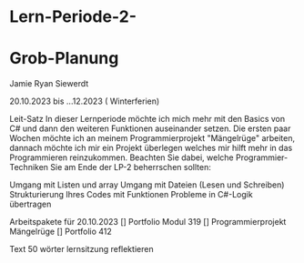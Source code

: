 # Lern-Periode-2-
# Grob-Planung
Jamie Ryan Siewerdt

20.10.2023 bis ...12.2023 ( Winterferien)

Leit-Satz
In dieser Lernperiode möchte ich mich mehr mit den Basics von C# und dann den weiteren Funktionen auseinander setzen. Die ersten paar Wochen möchte ich an meinem Programmierprojekt "Mängelrüge" arbeiten, dannach möchte ich mir ein Projekt überlegen welches mir hilft mehr in das Programmieren reinzukommen. 
Beachten Sie dabei, welche Programmier-Techniken Sie am Ende der LP-2 beherrschen sollten:

Umgang mit Listen und array
Umgang mit Dateien (Lesen und Schreiben)
Strukturierung Ihres Codes mit Funktionen
Probleme in C#-Logik übertragen



Arbeitspakete für 20.10.2023
[] Portfolio Modul 319 
[] Programmierprojekt Mängelrüge 
[] Portfolio 412

Text 50 wörter lernsitzung reflektieren
